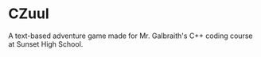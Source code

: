 # CZuul
 A text-based adventure game made for Mr. Galbraith's C++ coding course at Sunset High School.

